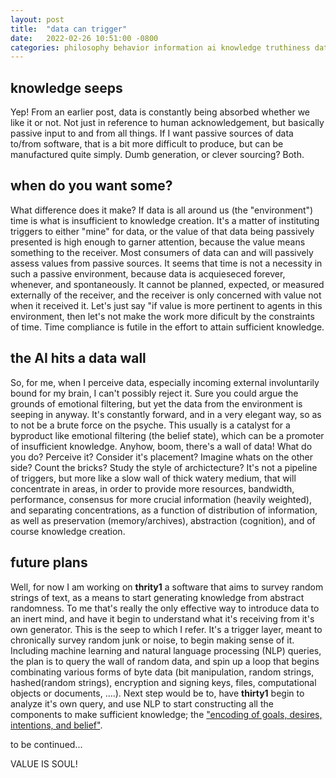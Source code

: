 ```yaml
---
layout: post
title:  "data can trigger"
date:   2022-02-26 10:51:00 -0800
categories: philosophy behavior information ai knowledge truthiness data
---
```


## knowledge seeps
Yep! From an earlier post, data is constantly being absorbed whether we like it or not. Not just in reference to human acknowledgement, but basically passive input to and from all things. If I want passive sources of data to/from software, that is a bit more difficult to produce, but can be manufactured quite simply. Dumb generation, or clever sourcing? Both. 

## when do you want some?
What difference does it make? If data is all around us (the "environment") time is what is insufficient to knowledge creation. It's a matter of instituting triggers to either "mine" for data, or the value of that data being passively presented is high enough to garner attention, because the value means something to the receiver. Most consumers of data can and will passively assess values from passive sources. It seems that time is not a necessity in such a passive environment, because data is acquieseced forever, whenever, and spontaneously. It cannot be planned, expected, or measured externally of the receiver, and the receiver is only concerned with value not when it received it. Let's just say "if value is more pertinent to agents in this environment, then let's not make the work more dificult by the constraints of time. Time compliance is futile in the effort to attain sufficient knowledge.

## the AI hits a data wall

So, for me, when I perceive data, especially incoming external involuntarily bound for my brain, I can't possibly reject it. Sure you could argue the grounds of emotional filtering, but yet the data from the environment is seeping in anyway. It's constantly forward, and in a very elegant way, so as to not be a brute force on the psyche. This usually is a catalyst for a byproduct like emotional filtering (the belief state), which can be a promoter of insufficient knowledge. Anyhow, boom, there's a wall of data! What do you do? Perceive it? Consider it's placement? Imagine whats on the other side? Count the bricks? Study the style of archictecture? It's not a pipeline of triggers, but more like a slow wall of thick watery medium, that will concentrate in areas, in order to provide more resources, bandwidth, performance, consensus for more crucial information (heavily weighted), and separating concentrations, as a function of distribution of information, as well as preservation (memory/archives), abstraction (cognition), and of course knowledge creation.

## future plans

Well, for now I am working on **thrity1** a software that aims to survey random strings of text, as a means to start generating knowledge from abstract randomness. To me that's really the only effective way to introduce data to an inert mind, and have it begin to understand what it's receiving from it's own generator. This is the seep to which I refer. It's a trigger layer, meant to chronically survey random junk or noise, to begin making sense of it. Including machine learning and natural language processing (NLP) queries, the plan is to query the wall of random data, and spin up a loop that begins combinating various forms of byte data (bit manipulation, random strings, hashed(random strings), encryption and signing keys, files, computational objects or documents, ....). Next step would be to, have **thirty1** begin to analyze it's own query, and use NLP to start constructing all the components to make sufficient knowledge; the ["encoding of goals, desires, intentions, and belief"](https://artint.info/html/ArtInt_36.html#belief-state-defn).

to be continued...

VALUE IS SOUL!